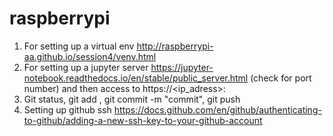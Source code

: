 # raspberrypi

1) For setting up a virtual env http://raspberrypi-aa.github.io/session4/venv.html
2) For setting up a jupyter server https://jupyter-notebook.readthedocs.io/en/stable/public_server.html (check for port number) and then access to https://<ip_adress>:<port>
3) Git status, git add , git commit -m "commit", git push
4) Setting up github ssh https://docs.github.com/en/github/authenticating-to-github/adding-a-new-ssh-key-to-your-github-account

